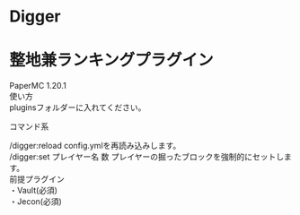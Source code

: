 # Digger

# 整地兼ランキングプラグイン <br>
PaperMC 1.20.1<br>
使い方<br>
pluginsフォルダーに入れてください。

コマンド系

/digger:reload config.ymlを再読み込みします。<br>
/digger:set プレイヤー名 数 プレイヤーの掘ったブロックを強制的にセットします。<br>
前提プラグイン<br>
・Vault(必須)<br>
・Jecon(必須)
